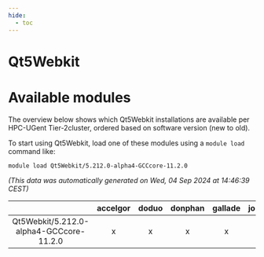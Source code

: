 ```yaml
---
hide:
  - toc
---
```


Qt5Webkit
=========

# Available modules


The overview below shows which Qt5Webkit installations are available per HPC-UGent Tier-2cluster, ordered based on software version (new to old).

To start using Qt5Webkit, load one of these modules using a `module load` command like:

```shell
module load Qt5Webkit/5.212.0-alpha4-GCCcore-11.2.0
```

*(This data was automatically generated on Wed, 04 Sep 2024 at 14:46:39 CEST)*  

| |accelgor|doduo|donphan|gallade|joltik|shinx|skitty|
| :---: | :---: | :---: | :---: | :---: | :---: | :---: | :---: |
|Qt5Webkit/5.212.0-alpha4-GCCcore-11.2.0|x|x|x|x|x|-|x|
